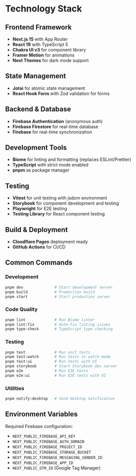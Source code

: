 # Technology Stack

## Frontend Framework
- **Next.js 15** with App Router
- **React 19** with TypeScript 5
- **Chakra UI v3** for component library
- **Framer Motion** for animations
- **Next Themes** for dark mode support

## State Management
- **Jotai** for atomic state management
- **React Hook Form** with Zod validation for forms

## Backend & Database
- **Firebase Authentication** (anonymous auth)
- **Firebase Firestore** for real-time database
- **Firebase** for real-time synchronization

## Development Tools
- **Biome** for linting and formatting (replaces ESLint/Prettier)
- **TypeScript** with strict mode enabled
- **pnpm** as package manager

## Testing
- **Vitest** for unit testing with jsdom environment
- **Storybook** for component development and testing
- **Playwright** for E2E testing
- **Testing Library** for React component testing

## Build & Deployment
- **Cloudflare Pages** deployment ready
- **GitHub Actions** for CI/CD

## Common Commands

### Development
```bash
pnpm dev              # Start development server
pnpm build            # Production build
pnpm start            # Start production server
```

### Code Quality
```bash
pnpm lint             # Run Biome linter
pnpm lint:fix         # Auto-fix linting issues
pnpm type-check       # TypeScript type checking
```

### Testing
```bash
pnpm test             # Run unit tests
pnpm test:watch       # Run tests in watch mode
pnpm test:ui          # Run tests with UI
pnpm storybook        # Start Storybook dev server
pnpm e2e              # Run E2E tests
pnpm e2e:ui           # Run E2E tests with UI
```

### Utilities
```bash
pnpm notify:desktop   # Send desktop notification
```

## Environment Variables
Required Firebase configuration:
- `NEXT_PUBLIC_FIREBASE_API_KEY`
- `NEXT_PUBLIC_FIREBASE_AUTH_DOMAIN`
- `NEXT_PUBLIC_FIREBASE_PROJECT_ID`
- `NEXT_PUBLIC_FIREBASE_STORAGE_BUCKET`
- `NEXT_PUBLIC_FIREBASE_MESSAGING_SENDER_ID`
- `NEXT_PUBLIC_FIREBASE_APP_ID`
- `NEXT_PUBLIC_GTM_ID` (Google Tag Manager)